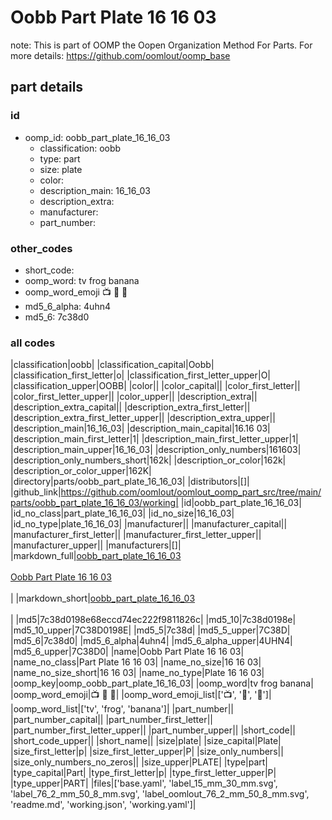 # Oobb Part Plate 16 16 03  

note: This is part of OOMP the Oopen Organization Method For Parts. For more details: https://github.com/oomlout/oomp_base

##  part details





### id
* oomp_id: oobb_part_plate_16_16_03
  * classification: oobb
  * type: part
  * size: plate
  * color: 
  * description_main: 16_16_03
  * description_extra: 
  * manufacturer: 
  * part_number: 

### other_codes
* short_code: 
* oomp_word: tv frog banana
* oomp_word_emoji :tv: :frog: :banana:
* md5_6_alpha: 4uhn4
* md5_6: 7c38d0

### all codes 
|classification|oobb|
|classification_capital|Oobb|
|classification_first_letter|o|
|classification_first_letter_upper|O|
|classification_upper|OOBB|
|color||
|color_capital||
|color_first_letter||
|color_first_letter_upper||
|color_upper||
|description_extra||
|description_extra_capital||
|description_extra_first_letter||
|description_extra_first_letter_upper||
|description_extra_upper||
|description_main|16_16_03|
|description_main_capital|16.16 03|
|description_main_first_letter|1|
|description_main_first_letter_upper|1|
|description_main_upper|16_16_03|
|description_only_numbers|161603|
|description_only_numbers_short|162k|
|description_or_color|162k|
|description_or_color_upper|162K|
|directory|parts/oobb_part_plate_16_16_03|
|distributors|[]|
|github_link|https://github.com/oomlout/oomlout_oomp_part_src/tree/main/parts/oobb_part_plate_16_16_03/working|
|id|oobb_part_plate_16_16_03|
|id_no_class|part_plate_16_16_03|
|id_no_size|16_16_03|
|id_no_type|plate_16_16_03|
|manufacturer||
|manufacturer_capital||
|manufacturer_first_letter||
|manufacturer_first_letter_upper||
|manufacturer_upper||
|manufacturers|[]|
|markdown_full|[oobb_part_plate_16_16_03](https://github.com/oomlout/oomlout_oomp_part_src/tree/main/parts/oobb_part_plate_16_16_03/working)<br>[](https://github.com/oomlout/oomlout_oomp_part_src/tree/main/parts/oobb_part_plate_16_16_03/working)<br>[Oobb Part Plate 16 16 03](https://github.com/oomlout/oomlout_oomp_part_src/tree/main/parts/oobb_part_plate_16_16_03/working)<br><br>|
|markdown_short|[oobb_part_plate_16_16_03](https://github.com/oomlout/oomlout_oomp_part_src/tree/main/parts/oobb_part_plate_16_16_03/working)<br><br>|
|md5|7c38d0198e68eccd74ec222f9811826c|
|md5_10|7c38d0198e|
|md5_10_upper|7C38D0198E|
|md5_5|7c38d|
|md5_5_upper|7C38D|
|md5_6|7c38d0|
|md5_6_alpha|4uhn4|
|md5_6_alpha_upper|4UHN4|
|md5_6_upper|7C38D0|
|name|Oobb Part Plate 16 16 03|
|name_no_class|Part Plate 16 16 03|
|name_no_size|16 16 03|
|name_no_size_short|16 16 03|
|name_no_type|Plate 16 16 03|
|oomp_key|oomp_oobb_part_plate_16_16_03|
|oomp_word|tv frog banana|
|oomp_word_emoji|:tv: :frog: :banana:|
|oomp_word_emoji_list|[':tv:', ':frog:', ':banana:']|
|oomp_word_list|['tv', 'frog', 'banana']|
|part_number||
|part_number_capital||
|part_number_first_letter||
|part_number_first_letter_upper||
|part_number_upper||
|short_code||
|short_code_upper||
|short_name||
|size|plate|
|size_capital|Plate|
|size_first_letter|p|
|size_first_letter_upper|P|
|size_only_numbers||
|size_only_numbers_no_zeros||
|size_upper|PLATE|
|type|part|
|type_capital|Part|
|type_first_letter|p|
|type_first_letter_upper|P|
|type_upper|PART|
|files|['base.yaml', 'label_15_mm_30_mm.svg', 'label_76_2_mm_50_8_mm.svg', 'label_oomlout_76_2_mm_50_8_mm.svg', 'readme.md', 'working.json', 'working.yaml']|
